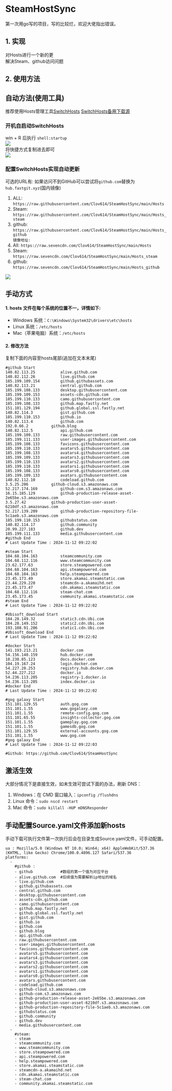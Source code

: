 # SteamHostSync
第一次用go写的项目，写的比较烂，欢迎大佬指出错误。

## 1. 实现
对Hosts进行一个新的更  
解决Steam、github访问问题

## 2. 使用方法
## 自动方法(使用工具)
推荐使用Hosts管理工具[SwitchHosts](https://github.com/oldj/SwitchHosts) 
[SwitchHosts备用下载源](https://nas.iaimi.info/s/nT5pb8jMQp32QwB)
### 开机自启动SwitchHosts
win + R 后执行 `shell:startup`    
![](/img/1.png)  
将快捷方式复制进去即可  
![](/img/2.png)  
### 配置SwitchHosts实现自动更新  
可选的URL有:
如果访问不到GitHub可以尝试将`github.com`替换为`hub.fastgit.xyz`(国内镜像)
1. ALL: `https://raw.githubusercontent.com/Clov614/SteamHostSync/main/Hosts`  
2. Steam: `https://raw.githubusercontent.com/Clov614/SteamHostSync/main/Hosts_steam`  
3. github: `https://raw.githubusercontent.com/Clov614/SteamHostSync/main/Hosts_github`    
`镜像地址:`
4. All: `https://raw.sevencdn.com/Clov614/SteamHostSync/main/Hosts`  
5. Steam: `https://raw.sevencdn.com/Clov614/SteamHostSync/main/Hosts_steam`  
6. github: `https://raw.sevencdn.com/Clov614/SteamHostSync/main/Hosts_github`  

![](/img/3.png)

## 手动方式
#### 1. hosts 文件在每个系统的位置不一，详情如下:
- Windows 系统：`C:\Windows\System32\drivers\etc\hosts`
- Linux 系统：`/etc/hosts`
- Mac（苹果电脑）系统：`/etc/hosts`

#### 2. 修改方法
复制下面的内容至hosts尾部(追加在文本末尾)

```
#github Start
140.82.113.25			alive.github.com
140.82.112.26			live.github.com
185.199.109.154			github.githubassets.com
140.82.113.21			central.github.com
185.199.108.133			desktop.githubusercontent.com
185.199.109.153			assets-cdn.github.com
185.199.110.133			camo.githubusercontent.com
185.199.108.133			github.map.fastly.net
151.101.129.194			github.global.ssl.fastly.net
140.82.114.3			gist.github.com
185.199.110.153			github.io
140.82.113.4			github.com
192.0.66.2			github.blog
140.82.112.5			api.github.com
185.199.109.133			raw.githubusercontent.com
185.199.111.133			user-images.githubusercontent.com
185.199.108.133			favicons.githubusercontent.com
185.199.110.133			avatars5.githubusercontent.com
185.199.108.133			avatars4.githubusercontent.com
185.199.109.133			avatars3.githubusercontent.com
185.199.110.133			avatars2.githubusercontent.com
185.199.110.133			avatars1.githubusercontent.com
185.199.108.133			avatars0.githubusercontent.com
185.199.109.133			avatars.githubusercontent.com
140.82.112.10			codeload.github.com
3.5.25.206			github-cloud.s3.amazonaws.com
52.217.174.169			github-com.s3.amazonaws.com
16.15.185.129			github-production-release-asset-2e65be.s3.amazonaws.com
3.5.27.42			github-production-user-asset-6210df.s3.amazonaws.com
52.217.139.209			github-production-repository-file-5c1aeb.s3.amazonaws.com
185.199.110.153			githubstatus.com
140.82.114.17			github.community
20.99.227.183			github.dev
185.199.111.133			media.githubusercontent.com
#github End
# Last Update Time : 2024-11-12 09:22:02 

#steam Start
104.68.104.163			steamcommunity.com
104.68.112.116			www.steamcommunity.com
23.62.177.63			store.steampowered.com
104.68.104.163			api.steampowered.com
104.68.104.163			help.steampowered.com
23.45.173.49			store.akamai.steamstatic.com
23.44.229.220			steamcdn-a.akamaihd.net
23.45.173.47			cdn.akamai.steamstatic.com
104.68.112.116			steam-chat.com
23.45.173.45			community.akamai.steamstatic.com
#steam End
# Last Update Time : 2024-11-12 09:22:02 

#Ubisoft_download Start
184.28.149.32			static3.cdn.Ubi.com
184.28.149.152			static2.cdn.Ubi.com
193.108.91.206			static1.cdn.Ubi.com
#Ubisoft_download End
# Last Update Time : 2024-11-12 09:22:02 

#docker Start
141.193.213.21			docker.com
54.156.140.159			hub.docker.com
18.238.85.123			docs.docker.com
104.19.167.24			login.docker.com
54.227.20.253			registry.hub.docker.com
52.44.227.212			docker.io
54.236.113.205			registry-1.docker.io
54.236.113.205			index.docker.io
#docker End
# Last Update Time : 2024-11-12 09:22:02 

#gog galaxy Start
151.101.129.55			auth.gog.com
151.101.1.55			www.gogalaxy.com
151.101.1.55			remote-config.gog.com
151.101.65.55			insights-collector.gog.com
151.101.1.55			gameplay.gog.com
151.101.1.55			gamesdb.gog.com
151.101.129.55			external-accounts.gog.com
151.101.1.55			www.gog.com
#gog galaxy End
# Last Update Time : 2024-11-12 09:22:03 

#Github: https://github.com/Clov614/SteamHostSync

```

## 激活生效
大部分情况下是直接生效，如未生效可尝试下面的办法，刷新 DNS：
1. Windows：在 CMD 窗口输入：`ipconfig /flushdns`
2. Linux 命令：`sudo nscd restart`
3. Mac 命令：`sudo killall -HUP mDNSResponder`  

## 手动配置Source.yaml文件添加新hosts  
手动下载可执行文件第一次执行后会在目录生成Source.yaml文件，可手动配置。  

```
ua : Mozilla/5.0 (Windows NT 10.0; Win64; x64) AppleWebKit/537.36 (KHTML, like Gecko) Chrome/100.0.4896.127 Safari/537.36
platforms:
  -
    #github :
    - github            #数组的第一个值为对应平台
    - alive.github.com  #后续值为需要解析ip地址的域名
    - live.github.com
    - github.githubassets.com
    - central.github.com
    - desktop.githubusercontent.com
    - assets-cdn.github.com
    - camo.githubusercontent.com
    - github.map.fastly.net
    - github.global.ssl.fastly.net
    - gist.github.com
    - github.io
    - github.com
    - github.blog
    - api.github.com
    - raw.githubusercontent.com
    - user-images.githubusercontent.com
    - favicons.githubusercontent.com
    - avatars5.githubusercontent.com
    - avatars4.githubusercontent.com
    - avatars3.githubusercontent.com
    - avatars2.githubusercontent.com
    - avatars1.githubusercontent.com
    - avatars0.githubusercontent.com
    - avatars.githubusercontent.com
    - codeload.github.com
    - github-cloud.s3.amazonaws.com
    - github-com.s3.amazonaws.com
    - github-production-release-asset-2e65be.s3.amazonaws.com
    - github-production-user-asset-6210df.s3.amazonaws.com
    - github-production-repository-file-5c1aeb.s3.amazonaws.com
    - githubstatus.com
    - github.community
    - github.dev
    - media.githubusercontent.com
  -
    #steam:
    - steam
    - steamcommunity.com
    - www.steamcommunity.com
    - store.steampowered.com
    - api.steampowered.com
    - help.steampowered.com
    - store.akamai.steamstatic.com
    - steamcdn-a.akamaihd.net
    - cdn.akamai.steamstatic.com
    - steam-chat.com
    - community.akamai.steamstatic.com
```
